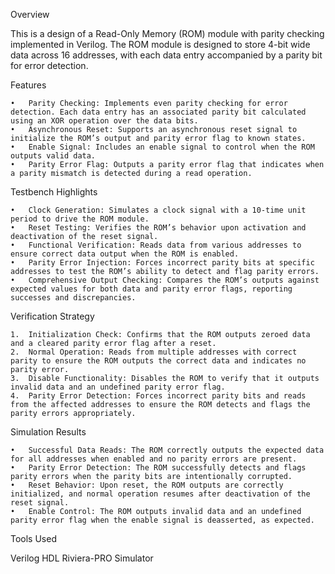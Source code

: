 Overview

This is a design of a Read-Only Memory (ROM) module with parity checking implemented in Verilog. The ROM module is designed to store 4-bit wide data across 16 addresses, with each data entry accompanied by a parity bit for error detection.

Features


	•	Parity Checking: Implements even parity checking for error detection. Each data entry has an associated parity bit calculated using an XOR operation over the data bits.
	•	Asynchronous Reset: Supports an asynchronous reset signal to initialize the ROM’s output and parity error flag to known states.
	•	Enable Signal: Includes an enable signal to control when the ROM outputs valid data.
	•	Parity Error Flag: Outputs a parity error flag that indicates when a parity mismatch is detected during a read operation.

Testbench Highlights

	•	Clock Generation: Simulates a clock signal with a 10-time unit period to drive the ROM module.
	•	Reset Testing: Verifies the ROM’s behavior upon activation and deactivation of the reset signal.
	•	Functional Verification: Reads data from various addresses to ensure correct data output when the ROM is enabled.
	•	Parity Error Injection: Forces incorrect parity bits at specific addresses to test the ROM’s ability to detect and flag parity errors.
	•	Comprehensive Output Checking: Compares the ROM’s outputs against expected values for both data and parity error flags, reporting successes and discrepancies.

Verification Strategy

	1.	Initialization Check: Confirms that the ROM outputs zeroed data and a cleared parity error flag after a reset.
	2.	Normal Operation: Reads from multiple addresses with correct parity to ensure the ROM outputs the correct data and indicates no parity error.
	3.	Disable Functionality: Disables the ROM to verify that it outputs invalid data and an undefined parity error flag.
	4.	Parity Error Detection: Forces incorrect parity bits and reads from the affected addresses to ensure the ROM detects and flags the parity errors appropriately.

Simulation Results

	•	Successful Data Reads: The ROM correctly outputs the expected data for all addresses when enabled and no parity errors are present.
	•	Parity Error Detection: The ROM successfully detects and flags parity errors when the parity bits are intentionally corrupted.
	•	Reset Behavior: Upon reset, the ROM outputs are correctly initialized, and normal operation resumes after deactivation of the reset signal.
	•	Enable Control: The ROM outputs invalid data and an undefined parity error flag when the enable signal is deasserted, as expected.

Tools Used

Verilog HDL
Riviera-PRO Simulator